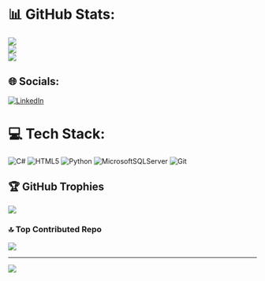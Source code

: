 
# 📊 GitHub Stats:
![](https://github-readme-stats.vercel.app/api?username=bahtiyar-h&theme=great-gatsby&hide_border=false&include_all_commits=true&count_private=false)<br/>
![](https://github-readme-streak-stats.herokuapp.com/?user=bahtiyar-h&theme=great-gatsby&hide_border=false)<br/>
![](https://github-readme-stats.vercel.app/api/top-langs/?username=bahtiyar-h&theme=great-gatsby&hide_border=false&include_all_commits=true&count_private=false&layout=compact)

## 🌐 Socials:
[![LinkedIn](https://img.shields.io/badge/LinkedIn-%230077B5.svg?logo=linkedin&logoColor=white)](https://linkedin.com/in/bahtiyar-halilbeyoglu) 

# 💻 Tech Stack:
![C#](https://img.shields.io/badge/c%23-%23239120.svg?style=for-the-badge&logo=csharp&logoColor=white) ![HTML5](https://img.shields.io/badge/html5-%23E34F26.svg?style=for-the-badge&logo=html5&logoColor=white) ![Python](https://img.shields.io/badge/python-3670A0?style=for-the-badge&logo=python&logoColor=ffdd54) ![MicrosoftSQLServer](https://img.shields.io/badge/Microsoft%20SQL%20Server-CC2927?style=for-the-badge&logo=microsoft%20sql%20server&logoColor=white) ![Git](https://img.shields.io/badge/git-%23F05033.svg?style=for-the-badge&logo=git&logoColor=white)

## 🏆 GitHub Trophies
![](https://github-profile-trophy.vercel.app/?username=bahtiyar-h&theme=gruvbox&no-frame=true&no-bg=false&margin-w=4)

### 🔝 Top Contributed Repo
![](https://github-contributor-stats.vercel.app/api?username=bahtiyar-h&limit=5&theme=merko&combine_all_yearly_contributions=true)

---
[![](https://visitcount.itsvg.in/api?id=bahtiyar-h&icon=1&color=3)](https://visitcount.itsvg.in)

<!-- Proudly created with GPRM ( https://gprm.itsvg.in ) -->
